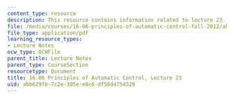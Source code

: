 ```yaml
---
content_type: resource
description: This resource contains information related to lecture 23.
file: /media/courses/16-06-principles-of-automatic-control-fall-2012/abb629fb7c2e395ee8c6df58d4754329_MIT16_06F12_Lecture_23.pdf
file_type: application/pdf
learning_resource_types:
- Lecture Notes
ocw_type: OCWFile
parent_title: Lecture Notes
parent_type: CourseSection
resourcetype: Document
title: 16.06 Principles of Automatic Control, Lecture 23
uid: abb629fb-7c2e-395e-e8c6-df58d4754329
---
```

